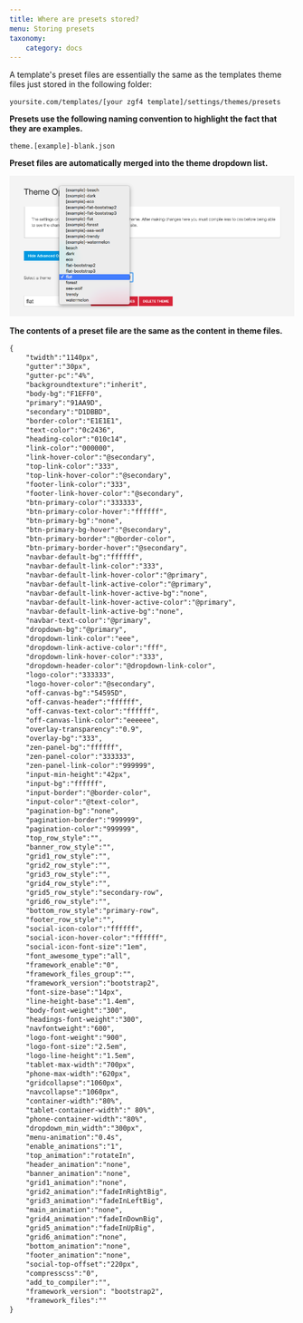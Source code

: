 ```yaml
---
title: Where are presets stored?
menu: Storing presets
taxonomy:
    category: docs
---
```


A template's preset files are essentially the same as the templates theme files just stored in the following folder:

	yoursite.com/templates/[your zgf4 template]/settings/themes/presets

**Presets use the following naming convention to highlight the fact that they are examples.**

	theme.[example]-blank.json
	
**Preset files are automatically merged into the theme dropdown  list.**

![Themes and presets](themes-presets.png)

**The contents of a preset file are the same as the content in theme files.**

	{
		"twidth":"1140px",
		"gutter":"30px",
		"gutter-pc":"4%",
		"backgroundtexture":"inherit",
		"body-bg":"F1EFF0",
		"primary":"91AA9D",
		"secondary":"D1DBBD",
		"border-color":"E1E1E1",
		"text-color":"0c2436",
		"heading-color":"010c14",
		"link-color":"000000",
		"link-hover-color":"@secondary",
		"top-link-color":"333",
		"top-link-hover-color":"@secondary",
		"footer-link-color":"333",
		"footer-link-hover-color":"@secondary",
		"btn-primary-color":"333333",
		"btn-primary-color-hover":"ffffff",
		"btn-primary-bg":"none",
		"btn-primary-bg-hover":"@secondary",
		"btn-primary-border":"@border-color",
		"btn-primary-border-hover":"@secondary",
		"navbar-default-bg":"ffffff",
		"navbar-default-link-color":"333",
		"navbar-default-link-hover-color":"@primary",
		"navbar-default-link-active-color":"@primary",
		"navbar-default-link-hover-active-bg":"none",
		"navbar-default-link-hover-active-color":"@primary",
		"navbar-default-link-active-bg":"none",
		"navbar-text-color":"@primary",
		"dropdown-bg":"@primary",
		"dropdown-link-color":"eee",
		"dropdown-link-active-color":"fff",
		"dropdown-link-hover-color":"333",
		"dropdown-header-color":"@dropdown-link-color",
		"logo-color":"333333",
		"logo-hover-color":"@secondary",
		"off-canvas-bg":"54595D",
		"off-canvas-header":"ffffff",
		"off-canvas-text-color":"ffffff",
		"off-canvas-link-color":"eeeeee",
		"overlay-transparency":"0.9",
		"overlay-bg":"333",
		"zen-panel-bg":"ffffff",
		"zen-panel-color":"333333",
		"zen-panel-link-color":"999999",
		"input-min-height":"42px",
		"input-bg":"ffffff",
		"input-border":"@border-color",
		"input-color":"@text-color",
		"pagination-bg":"none",
		"pagination-border":"999999",
		"pagination-color":"999999",
		"top_row_style":"",
		"banner_row_style":"",
		"grid1_row_style":"",
		"grid2_row_style":"",
		"grid3_row_style":"",
		"grid4_row_style":"",
		"grid5_row_style":"secondary-row",
		"grid6_row_style":"",
		"bottom_row_style":"primary-row",
		"footer_row_style":"",
		"social-icon-color":"ffffff",
		"social-icon-hover-color":"ffffff",
		"social-icon-font-size":"1em",
		"font_awesome_type":"all",
		"framework_enable":"0",
		"framework_files_group":"",
		"framework_version":"bootstrap2",
		"font-size-base":"14px",
		"line-height-base":"1.4em",
		"body-font-weight":"300",
		"headings-font-weight":"300",
		"navfontweight":"600",
		"logo-font-weight":"900",
		"logo-font-size":"2.5em",
		"logo-line-height":"1.5em",
		"tablet-max-width":"700px",
		"phone-max-width":"620px",
		"gridcollapse":"1060px",
		"navcollapse":"1060px",
		"container-width":"80%",
		"tablet-container-width":" 80%",
		"phone-container-width":"80%",
		"dropdown_min_width":"300px",
		"menu-animation":"0.4s",
		"enable_animations":"1",
		"top_animation":"rotateIn",
		"header_animation":"none",
		"banner_animation":"none",
		"grid1_animation":"none",
		"grid2_animation":"fadeInRightBig",
		"grid3_animation":"fadeInLeftBig",
		"main_animation":"none",
		"grid4_animation":"fadeInDownBig",
		"grid5_animation":"fadeInUpBig",
		"grid6_animation":"none",
		"bottom_animation":"none",
		"footer_animation":"none",
		"social-top-offset":"220px",
		"compresscss":"0",
		"add_to_compiler":"",
		"framework_version": "bootstrap2",
		"framework_files":""
	}